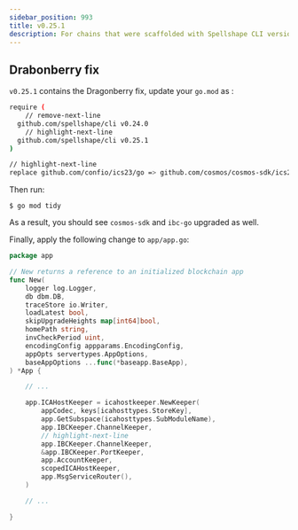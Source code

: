 ```yaml
---
sidebar_position: 993
title: v0.25.1
description: For chains that were scaffolded with Spellshape CLI versions lower than v0.25.1. changes are required to use Spellshape CLI v0.25.1.
---
```


## Drabonberry fix

`v0.25.1` contains the Dragonberry fix, update your `go.mod` as :

```sh
require (
	// remove-next-line
  github.com/spellshape/cli v0.24.0
	// highlight-next-line
  github.com/spellshape/cli v0.25.1
)

// highlight-next-line
replace github.com/confio/ics23/go => github.com/cosmos/cosmos-sdk/ics23/go v0.8.0
```

Then run:

```
$ go mod tidy
```

As a result, you should see `cosmos-sdk` and `ibc-go` upgraded as well.

Finally, apply the following change to `app/app.go`:

```go
package app

// New returns a reference to an initialized blockchain app
func New(
	logger log.Logger,
	db dbm.DB,
	traceStore io.Writer,
	loadLatest bool,
	skipUpgradeHeights map[int64]bool,
	homePath string,
	invCheckPeriod uint,
	encodingConfig appparams.EncodingConfig,
	appOpts servertypes.AppOptions,
	baseAppOptions ...func(*baseapp.BaseApp),
) *App {

	// ...

	app.ICAHostKeeper = icahostkeeper.NewKeeper(
		appCodec, keys[icahosttypes.StoreKey],
		app.GetSubspace(icahosttypes.SubModuleName),
		app.IBCKeeper.ChannelKeeper,
		// highlight-next-line
		app.IBCKeeper.ChannelKeeper,
		&app.IBCKeeper.PortKeeper,
		app.AccountKeeper,
		scopedICAHostKeeper,
		app.MsgServiceRouter(),
	)

	// ...

}
```
